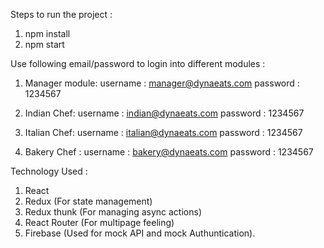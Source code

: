 Steps to run the project :

1. npm install
2. npm start

Use following email/password to login into different modules :

1. Manager module:
    username : manager@dynaeats.com
    password : 1234567

2. Indian Chef: 
    username : indian@dynaeats.com
    password : 1234567

3. Italian Chef:
    username : italian@dynaeats.com
    password : 1234567

4. Bakery Chef :
    username : bakery@dynaeats.com
    password : 1234567



Technology Used :
  1. React
  2. Redux (For state management)
  3. Redux thunk (For managing async actions)
  4. React Router (For multipage feeling)
  5. Firebase (Used for mock API and mock Authuntication).
  
